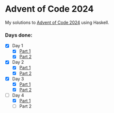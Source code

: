 # Advent of Code 2024

My solutions to [Advent of Code 2024](https://adventofcode.com/2024) using Haskell.

### Days done:

- [x] Day 1
  - [x] [Part 1](1/ListDistance.hs)
  - [x] [Part 2](1/ListSimilarity.hs)
- [x] Day 2
  - [x] [Part 1](2/CountSafe.hs)
  - [x] [Part 2](2/CountSafeDampened.hs)
- [x] Day 3
  - [x] [Part 1](3/AddMuls.hs)
  - [x] [Part 2](3/AddMulsConditional.hs)
- [ ] Day 4
  - [x] [Part 1](4/WordSearch.hs)
  - [ ] Part 2
